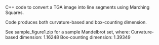 C++ code to convert a TGA image into line segments using Marching Squares.

Code produces both curvature-based and box-counting dimension.

See sample_figure1.zip for a sample Mandelbrot set, where:
Curvature-based dimension: 1.16248
Box-counting dimension:    1.39349
